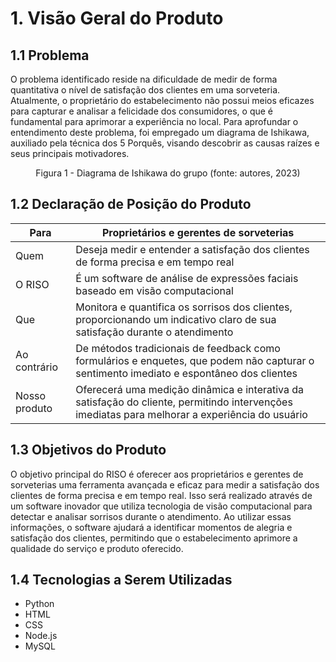 # 1. Visão Geral do Produto

## 1.1 Problema

O problema identificado reside na dificuldade de medir de forma quantitativa o nível de satisfação dos clientes em uma sorveteria. Atualmente, o proprietário do estabelecimento não possui meios eficazes para capturar e analisar a felicidade dos consumidores, o que é fundamental para aprimorar a experiência no local. Para aprofundar o entendimento deste problema, foi empregado um diagrama de Ishikawa, auxiliado pela técnica dos 5 Porquês, visando descobrir as causas raízes e seus principais motivadores.
<center>

Figura 1 - Diagrama de Ishikawa do grupo (fonte: autores, 2023)

</center>

## 1.2 Declaração de Posição do Produto

Para | Proprietários e gerentes de sorveterias 
---- | ---------------------------
Quem | Deseja medir e entender a satisfação dos clientes de forma precisa e em tempo real
O RISO | É um software de análise de expressões faciais baseado em visão computacional
Que |  Monitora e quantifica os sorrisos dos clientes, proporcionando um indicativo claro de sua satisfação durante o atendimento
Ao contrário | De métodos tradicionais de feedback como formulários e enquetes, que podem não capturar o sentimento imediato e espontâneo dos clientes
Nosso produto | Oferecerá uma medição dinâmica e interativa da satisfação do cliente, permitindo intervenções imediatas para melhorar a experiência do usuário

## 1.3 Objetivos do Produto

O objetivo principal do RISO é oferecer aos proprietários e gerentes de sorveterias uma ferramenta avançada e eficaz para medir a satisfação dos clientes de forma precisa e em tempo real. Isso será realizado através de um software inovador que utiliza tecnologia de visão computacional para detectar e analisar sorrisos durante o atendimento. Ao utilizar essas informações, o software ajudará a identificar momentos de alegria e satisfação dos clientes, permitindo que o estabelecimento aprimore a qualidade do serviço e produto oferecido.

## 1.4 Tecnologias a Serem Utilizadas

- Python
- HTML
- CSS
- Node.js
- MySQL
